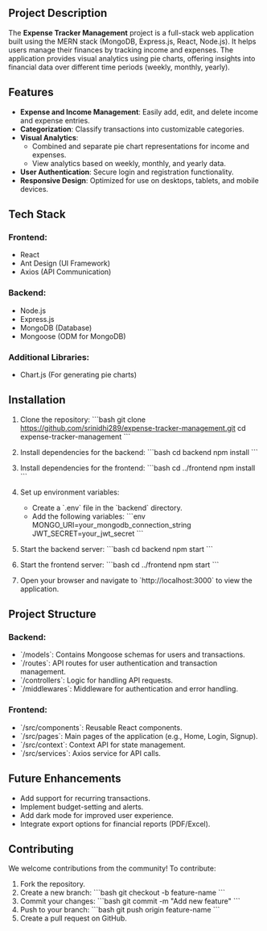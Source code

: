 

## Project Description

The **Expense Tracker Management** project is a full-stack web application built using the MERN stack (MongoDB, Express.js, React, Node.js). It helps users manage their finances by tracking income and expenses. The application provides visual analytics using pie charts, offering insights into financial data over different time periods (weekly, monthly, yearly).

## Features

- **Expense and Income Management**: Easily add, edit, and delete income and expense entries.
- **Categorization**: Classify transactions into customizable categories.
- **Visual Analytics**: 
  - Combined and separate pie chart representations for income and expenses.
  - View analytics based on weekly, monthly, and yearly data.
- **User Authentication**: Secure login and registration functionality.
- **Responsive Design**: Optimized for use on desktops, tablets, and mobile devices.

## Tech Stack

### Frontend:
- React
- Ant Design (UI Framework)
- Axios (API Communication)

### Backend:
- Node.js
- Express.js
- MongoDB (Database)
- Mongoose (ODM for MongoDB)

### Additional Libraries:
- Chart.js (For generating pie charts)

## Installation

1. Clone the repository:
   \`\`\`bash
   git clone https://github.com/srinidhi289/expense-tracker-management.git
   cd expense-tracker-management
   \`\`\`

2. Install dependencies for the backend:
   \`\`\`bash
   cd backend
   npm install
   \`\`\`

3. Install dependencies for the frontend:
   \`\`\`bash
   cd ../frontend
   npm install
   \`\`\`

4. Set up environment variables:
   - Create a \`.env\` file in the \`backend\` directory.
   - Add the following variables:
     \`\`\`env
     MONGO_URI=your_mongodb_connection_string
     JWT_SECRET=your_jwt_secret
     \`\`\`

5. Start the backend server:
   \`\`\`bash
   cd backend
   npm start
   \`\`\`

6. Start the frontend server:
   \`\`\`bash
   cd ../frontend
   npm start
   \`\`\`

7. Open your browser and navigate to \`http://localhost:3000\` to view the application.

## Project Structure

### Backend:
- \`/models\`: Contains Mongoose schemas for users and transactions.
- \`/routes\`: API routes for user authentication and transaction management.
- \`/controllers\`: Logic for handling API requests.
- \`/middlewares\`: Middleware for authentication and error handling.

### Frontend:
- \`/src/components\`: Reusable React components.
- \`/src/pages\`: Main pages of the application (e.g., Home, Login, Signup).
- \`/src/context\`: Context API for state management.
- \`/src/services\`: Axios service for API calls.

## Future Enhancements

- Add support for recurring transactions.
- Implement budget-setting and alerts.
- Add dark mode for improved user experience.
- Integrate export options for financial reports (PDF/Excel).

## Contributing

We welcome contributions from the community! To contribute:
1. Fork the repository.
2. Create a new branch:
   \`\`\`bash
   git checkout -b feature-name
   \`\`\`
3. Commit your changes:
   \`\`\`bash
   git commit -m \"Add new feature\"
   \`\`\`
4. Push to your branch:
   \`\`\`bash
   git push origin feature-name
   \`\`\`
5. Create a pull request on GitHub.



